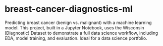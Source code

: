 # breast-cancer-diagnostics-ml
Predicting breast cancer (benign vs. malignant) with a machine learning model. This project, built in a Jupyter Notebook, uses the Wisconsin (Diagnostic) Dataset to demonstrate a full data science workflow, including EDA, model training, and evaluation. Ideal for a data science portfolio.
